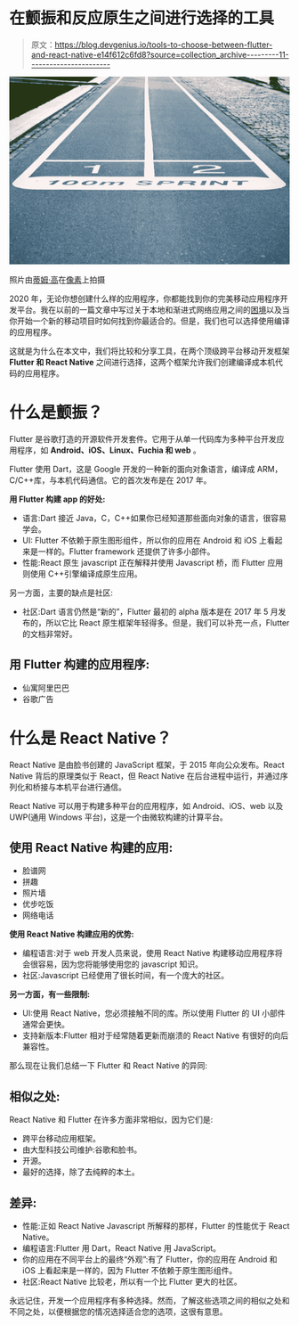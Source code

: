 # 在颤振和反应原生之间进行选择的工具

> 原文：<https://blog.devgenius.io/tools-to-choose-between-flutter-and-react-native-e14f612c6fd8?source=collection_archive---------11----------------------->

![](img/36234227b0fdb65a902f30b8ebc2dea3.png)

照片由[蒂姆·高](https://www.pexels.com/fr-fr/@punttim)在[像素](http://www.pexels.com)上拍摄

2020 年，无论你想创建什么样的应用程序，你都能找到你的完美移动应用程序开发平台。我在以前的一篇文章中写过关于本地和渐进式网络应用之间的[困境](https://medium.com/better-programming/resolving-the-dilemma-between-native-and-progressive-web-apps-8897d5ee7423)以及当你开始一个新的移动项目时如何找到你最适合的。但是，我们也可以选择使用编译的应用程序。

这就是为什么在本文中，我们将比较和分享工具，在两个顶级跨平台移动开发框架 **Flutter 和 React Native** 之间进行选择，这两个框架允许我们创建编译成本机代码的应用程序。

# 什么是颤振？

Flutter 是谷歌打造的开源软件开发套件。它用于从单一代码库为多种平台开发应用程序，如 **Android、iOS、Linux、Fuchia 和 web** 。

Flutter 使用 Dart，这是 Google 开发的一种新的面向对象语言，编译成 ARM，C/C++库，与本机代码通信。它的首次发布是在 2017 年。

**用 Flutter 构建 app 的好处:**

*   语言:Dart 接近 Java，C，C++如果你已经知道那些面向对象的语言，很容易学会。
*   UI: Flutter 不依赖于原生图形组件，所以你的应用在 Android 和 iOS 上看起来是一样的。Flutter framework 还提供了许多小部件。
*   性能:React 原生 javascript 正在解释并使用 Javascript 桥，而 Flutter 应用则使用 C++引擎编译成原生应用。

另一方面，主要的缺点是社区:

*   社区:Dart 语言仍然是“新的”，Flutter 最初的 alpha 版本是在 2017 年 5 月发布的，所以它比 React 原生框架年轻得多。但是，我们可以补充一点，Flutter 的文档非常好。

## 用 Flutter 构建的应用程序:

*   仙寓阿里巴巴
*   谷歌广告

# 什么是 React Native？

React Native 是由脸书创建的 JavaScript 框架，于 2015 年向公众发布。React Native 背后的原理类似于 React，但 React Native 在后台进程中运行，并通过序列化和桥接与本机平台进行通信。

React Native 可以用于构建多种平台的应用程序，如 Android、iOS、web 以及 UWP(通用 Windows 平台)，这是一个由微软构建的计算平台。

## 使用 React Native 构建的应用:

*   脸谱网
*   拼趣
*   照片墙
*   优步吃饭
*   网络电话

**使用 React Native 构建应用的优势:**

*   编程语言:对于 web 开发人员来说，使用 React Native 构建移动应用程序将会很容易，因为您将能够使用您的 javascript 知识。
*   社区:Javascript 已经使用了很长时间，有一个庞大的社区。

**另一方面，有一些限制:**

*   UI:使用 React Native，您必须接触不同的库。所以使用 Flutter 的 UI 小部件通常会更快。
*   支持新版本:Flutter 相对于经常随着更新而崩溃的 React Native 有很好的向后兼容性。

那么现在让我们总结一下 Flutter 和 React Native 的异同:

## 相似之处:

React Native 和 Flutter 在许多方面非常相似，因为它们是:

*   跨平台移动应用框架。
*   由大型科技公司维护:谷歌和脸书。
*   开源。
*   最好的选择，除了去纯粹的本土。

## 差异:

*   性能:正如 React Native Javascript 所解释的那样，Flutter 的性能优于 React Native。
*   编程语言:Flutter 用 Dart，React Native 用 JavaScript。
*   你的应用在不同平台上的最终“外观”:有了 Flutter，你的应用在 Android 和 iOS 上看起来是一样的，因为 Flutter 不依赖于原生图形组件。
*   社区:React Native 比较老，所以有一个比 Flutter 更大的社区。

永远记住，开发一个应用程序有多种选择。然而，了解这些选项之间的相似之处和不同之处，以便根据您的情况选择适合您的选项，这很有意思。